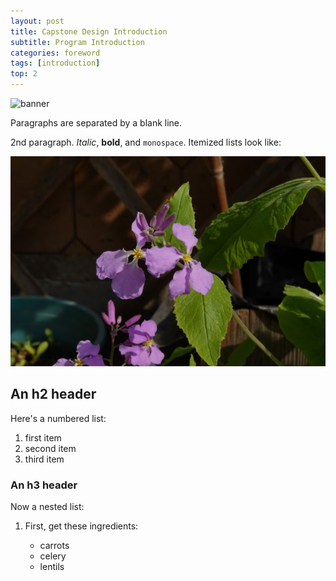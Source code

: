 ```yaml
---
layout: post
title: Capstone Design Introduction
subtitle: Program Introduction  
categories: foreword
tags: [introduction]
top: 2
---
```


![banner](/assets/9413601/2ed22d49-90b1-4f7e-8e8f-b77b21dee505)

Paragraphs are separated by a blank line.

2nd paragraph. *Italic*, **bold**, and `monospace`. Itemized lists
look like:

![banner](/assets/images/banners/DSC00349-2.jpg)

An h2 header
------------

Here's a numbered list:

 1. first item
 2. second item
 3. third item




### An h3 header ###

Now a nested list:

 1. First, get these ingredients:

      * carrots
      * celery
      * lentils


